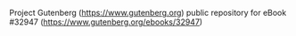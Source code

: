 Project Gutenberg (https://www.gutenberg.org) public repository for eBook #32947 (https://www.gutenberg.org/ebooks/32947)
